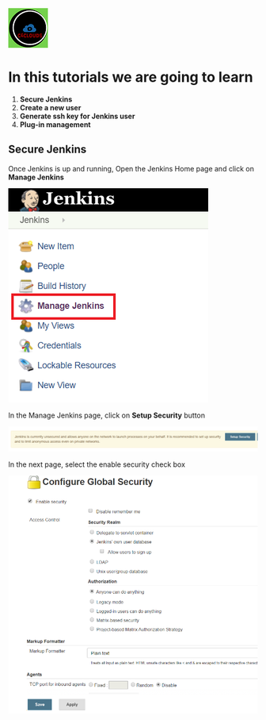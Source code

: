 <img src="images/c4logo.png">

# In this tutorials we are going to learn
1. **Secure Jenkins**
2. **Create a new user**
3. **Generate ssh key for Jenkins user**
4. **Plug-in management**


## Secure Jenkins
Once Jenkins is up and running, Open the Jenkins Home page and click on **Manage Jenkins**

<img src="images/Manage-Jenkins.png">

In the Manage Jenkins page, click on **Setup Security** button

<img src="images/Setup-Security.PNG">

In the next page, select the enable security check box

<img src="images/Enable-Security.PNG">